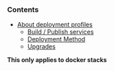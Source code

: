 

### Contents

*   [About deployment profiles](#about)
    *   [Build / Publish services](#build)
    *   [Deployment Method](#deployment-method)
    *   [Upgrades](#upgrades)
            

	







**This only applies to docker stacks**




